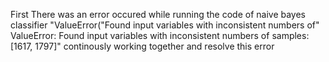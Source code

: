 First There was an error occured while running the code of naive bayes classifier "ValueError("Found input variables with inconsistent numbers of" ValueError: Found input variables with inconsistent numbers of samples: [1617, 1797]" continously working together and resolve this error
